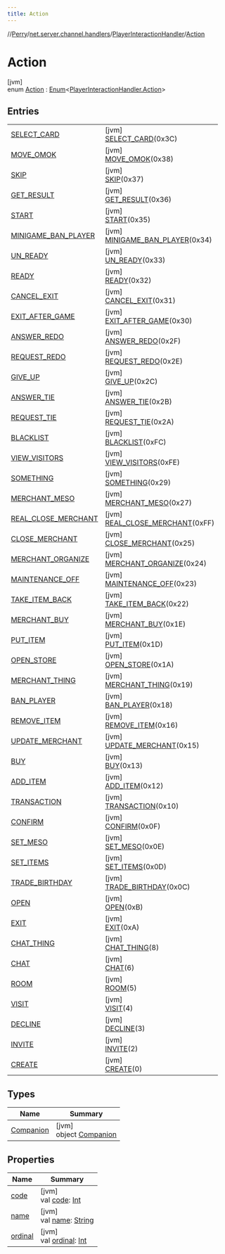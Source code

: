 ```yaml
---
title: Action
---
```

//[Perry](../../../../index.html)/[net.server.channel.handlers](../../index.html)/[PlayerInteractionHandler](../index.html)/[Action](index.html)



# Action



[jvm]\
enum [Action](index.html) : [Enum](https://kotlinlang.org/api/latest/jvm/stdlib/kotlin/-enum/index.html)<[PlayerInteractionHandler.Action](index.html)>



## Entries


| | |
|---|---|
| [SELECT_CARD](-s-e-l-e-c-t_-c-a-r-d/index.html) | [jvm]<br>[SELECT_CARD](-s-e-l-e-c-t_-c-a-r-d/index.html)(0x3C) |
| [MOVE_OMOK](-m-o-v-e_-o-m-o-k/index.html) | [jvm]<br>[MOVE_OMOK](-m-o-v-e_-o-m-o-k/index.html)(0x38) |
| [SKIP](-s-k-i-p/index.html) | [jvm]<br>[SKIP](-s-k-i-p/index.html)(0x37) |
| [GET_RESULT](-g-e-t_-r-e-s-u-l-t/index.html) | [jvm]<br>[GET_RESULT](-g-e-t_-r-e-s-u-l-t/index.html)(0x36) |
| [START](-s-t-a-r-t/index.html) | [jvm]<br>[START](-s-t-a-r-t/index.html)(0x35) |
| [MINIGAME_BAN_PLAYER](-m-i-n-i-g-a-m-e_-b-a-n_-p-l-a-y-e-r/index.html) | [jvm]<br>[MINIGAME_BAN_PLAYER](-m-i-n-i-g-a-m-e_-b-a-n_-p-l-a-y-e-r/index.html)(0x34) |
| [UN_READY](-u-n_-r-e-a-d-y/index.html) | [jvm]<br>[UN_READY](-u-n_-r-e-a-d-y/index.html)(0x33) |
| [READY](-r-e-a-d-y/index.html) | [jvm]<br>[READY](-r-e-a-d-y/index.html)(0x32) |
| [CANCEL_EXIT](-c-a-n-c-e-l_-e-x-i-t/index.html) | [jvm]<br>[CANCEL_EXIT](-c-a-n-c-e-l_-e-x-i-t/index.html)(0x31) |
| [EXIT_AFTER_GAME](-e-x-i-t_-a-f-t-e-r_-g-a-m-e/index.html) | [jvm]<br>[EXIT_AFTER_GAME](-e-x-i-t_-a-f-t-e-r_-g-a-m-e/index.html)(0x30) |
| [ANSWER_REDO](-a-n-s-w-e-r_-r-e-d-o/index.html) | [jvm]<br>[ANSWER_REDO](-a-n-s-w-e-r_-r-e-d-o/index.html)(0x2F) |
| [REQUEST_REDO](-r-e-q-u-e-s-t_-r-e-d-o/index.html) | [jvm]<br>[REQUEST_REDO](-r-e-q-u-e-s-t_-r-e-d-o/index.html)(0x2E) |
| [GIVE_UP](-g-i-v-e_-u-p/index.html) | [jvm]<br>[GIVE_UP](-g-i-v-e_-u-p/index.html)(0x2C) |
| [ANSWER_TIE](-a-n-s-w-e-r_-t-i-e/index.html) | [jvm]<br>[ANSWER_TIE](-a-n-s-w-e-r_-t-i-e/index.html)(0x2B) |
| [REQUEST_TIE](-r-e-q-u-e-s-t_-t-i-e/index.html) | [jvm]<br>[REQUEST_TIE](-r-e-q-u-e-s-t_-t-i-e/index.html)(0x2A) |
| [BLACKLIST](-b-l-a-c-k-l-i-s-t/index.html) | [jvm]<br>[BLACKLIST](-b-l-a-c-k-l-i-s-t/index.html)(0xFC) |
| [VIEW_VISITORS](-v-i-e-w_-v-i-s-i-t-o-r-s/index.html) | [jvm]<br>[VIEW_VISITORS](-v-i-e-w_-v-i-s-i-t-o-r-s/index.html)(0xFE) |
| [SOMETHING](-s-o-m-e-t-h-i-n-g/index.html) | [jvm]<br>[SOMETHING](-s-o-m-e-t-h-i-n-g/index.html)(0x29) |
| [MERCHANT_MESO](-m-e-r-c-h-a-n-t_-m-e-s-o/index.html) | [jvm]<br>[MERCHANT_MESO](-m-e-r-c-h-a-n-t_-m-e-s-o/index.html)(0x27) |
| [REAL_CLOSE_MERCHANT](-r-e-a-l_-c-l-o-s-e_-m-e-r-c-h-a-n-t/index.html) | [jvm]<br>[REAL_CLOSE_MERCHANT](-r-e-a-l_-c-l-o-s-e_-m-e-r-c-h-a-n-t/index.html)(0xFF) |
| [CLOSE_MERCHANT](-c-l-o-s-e_-m-e-r-c-h-a-n-t/index.html) | [jvm]<br>[CLOSE_MERCHANT](-c-l-o-s-e_-m-e-r-c-h-a-n-t/index.html)(0x25) |
| [MERCHANT_ORGANIZE](-m-e-r-c-h-a-n-t_-o-r-g-a-n-i-z-e/index.html) | [jvm]<br>[MERCHANT_ORGANIZE](-m-e-r-c-h-a-n-t_-o-r-g-a-n-i-z-e/index.html)(0x24) |
| [MAINTENANCE_OFF](-m-a-i-n-t-e-n-a-n-c-e_-o-f-f/index.html) | [jvm]<br>[MAINTENANCE_OFF](-m-a-i-n-t-e-n-a-n-c-e_-o-f-f/index.html)(0x23) |
| [TAKE_ITEM_BACK](-t-a-k-e_-i-t-e-m_-b-a-c-k/index.html) | [jvm]<br>[TAKE_ITEM_BACK](-t-a-k-e_-i-t-e-m_-b-a-c-k/index.html)(0x22) |
| [MERCHANT_BUY](-m-e-r-c-h-a-n-t_-b-u-y/index.html) | [jvm]<br>[MERCHANT_BUY](-m-e-r-c-h-a-n-t_-b-u-y/index.html)(0x1E) |
| [PUT_ITEM](-p-u-t_-i-t-e-m/index.html) | [jvm]<br>[PUT_ITEM](-p-u-t_-i-t-e-m/index.html)(0x1D) |
| [OPEN_STORE](-o-p-e-n_-s-t-o-r-e/index.html) | [jvm]<br>[OPEN_STORE](-o-p-e-n_-s-t-o-r-e/index.html)(0x1A) |
| [MERCHANT_THING](-m-e-r-c-h-a-n-t_-t-h-i-n-g/index.html) | [jvm]<br>[MERCHANT_THING](-m-e-r-c-h-a-n-t_-t-h-i-n-g/index.html)(0x19) |
| [BAN_PLAYER](-b-a-n_-p-l-a-y-e-r/index.html) | [jvm]<br>[BAN_PLAYER](-b-a-n_-p-l-a-y-e-r/index.html)(0x18) |
| [REMOVE_ITEM](-r-e-m-o-v-e_-i-t-e-m/index.html) | [jvm]<br>[REMOVE_ITEM](-r-e-m-o-v-e_-i-t-e-m/index.html)(0x16) |
| [UPDATE_MERCHANT](-u-p-d-a-t-e_-m-e-r-c-h-a-n-t/index.html) | [jvm]<br>[UPDATE_MERCHANT](-u-p-d-a-t-e_-m-e-r-c-h-a-n-t/index.html)(0x15) |
| [BUY](-b-u-y/index.html) | [jvm]<br>[BUY](-b-u-y/index.html)(0x13) |
| [ADD_ITEM](-a-d-d_-i-t-e-m/index.html) | [jvm]<br>[ADD_ITEM](-a-d-d_-i-t-e-m/index.html)(0x12) |
| [TRANSACTION](-t-r-a-n-s-a-c-t-i-o-n/index.html) | [jvm]<br>[TRANSACTION](-t-r-a-n-s-a-c-t-i-o-n/index.html)(0x10) |
| [CONFIRM](-c-o-n-f-i-r-m/index.html) | [jvm]<br>[CONFIRM](-c-o-n-f-i-r-m/index.html)(0x0F) |
| [SET_MESO](-s-e-t_-m-e-s-o/index.html) | [jvm]<br>[SET_MESO](-s-e-t_-m-e-s-o/index.html)(0x0E) |
| [SET_ITEMS](-s-e-t_-i-t-e-m-s/index.html) | [jvm]<br>[SET_ITEMS](-s-e-t_-i-t-e-m-s/index.html)(0x0D) |
| [TRADE_BIRTHDAY](-t-r-a-d-e_-b-i-r-t-h-d-a-y/index.html) | [jvm]<br>[TRADE_BIRTHDAY](-t-r-a-d-e_-b-i-r-t-h-d-a-y/index.html)(0x0C) |
| [OPEN](-o-p-e-n/index.html) | [jvm]<br>[OPEN](-o-p-e-n/index.html)(0xB) |
| [EXIT](-e-x-i-t/index.html) | [jvm]<br>[EXIT](-e-x-i-t/index.html)(0xA) |
| [CHAT_THING](-c-h-a-t_-t-h-i-n-g/index.html) | [jvm]<br>[CHAT_THING](-c-h-a-t_-t-h-i-n-g/index.html)(8) |
| [CHAT](-c-h-a-t/index.html) | [jvm]<br>[CHAT](-c-h-a-t/index.html)(6) |
| [ROOM](-r-o-o-m/index.html) | [jvm]<br>[ROOM](-r-o-o-m/index.html)(5) |
| [VISIT](-v-i-s-i-t/index.html) | [jvm]<br>[VISIT](-v-i-s-i-t/index.html)(4) |
| [DECLINE](-d-e-c-l-i-n-e/index.html) | [jvm]<br>[DECLINE](-d-e-c-l-i-n-e/index.html)(3) |
| [INVITE](-i-n-v-i-t-e/index.html) | [jvm]<br>[INVITE](-i-n-v-i-t-e/index.html)(2) |
| [CREATE](-c-r-e-a-t-e/index.html) | [jvm]<br>[CREATE](-c-r-e-a-t-e/index.html)(0) |


## Types


| Name | Summary |
|---|---|
| [Companion](-companion/index.html) | [jvm]<br>object [Companion](-companion/index.html) |


## Properties


| Name | Summary |
|---|---|
| [code](code.html) | [jvm]<br>val [code](code.html): [Int](https://kotlinlang.org/api/latest/jvm/stdlib/kotlin/-int/index.html) |
| [name](index.html#614260557%2FProperties%2F863300109) | [jvm]<br>val [name](index.html#614260557%2FProperties%2F863300109): [String](https://kotlinlang.org/api/latest/jvm/stdlib/kotlin/-string/index.html) |
| [ordinal](index.html#-1945065263%2FProperties%2F863300109) | [jvm]<br>val [ordinal](index.html#-1945065263%2FProperties%2F863300109): [Int](https://kotlinlang.org/api/latest/jvm/stdlib/kotlin/-int/index.html) |

